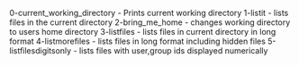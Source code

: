 0-current_working_directory - Prints current working directory
1-listit - lists files in the current directory
2-bring_me_home - changes working directory to users home directory
3-listfiles - lists files in current directory in long format
4-listmorefiles - lists files in long format including hidden files
5-listfilesdigitsonly - lists files with user,group ids displayed numerically

